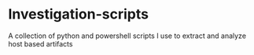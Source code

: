 # Investigation-scripts
A collection of python and powershell scripts I use to extract and analyze host based artifacts
